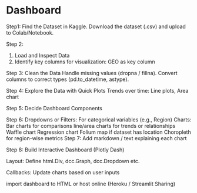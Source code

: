 #  Dashboard 
Step1:
Find the Dataset in Kaggle.
Download the dataset (.csv) and upload to Colab/Notebook. 

Step 2: 
1. Load and Inspect Data 
2. Identify key columns for visualization: GEO as key column

Step 3: Clean the Data 
Handle missing values (dropna / fillna).
Convert columns to correct types (pd.to_datetime, astype). 

Step 4: Explore the Data with Quick Plots
Trends over time: Line plots, Area chart 

Step 5: Decide Dashboard Components 

Step 6: Dropdowns or Filters: For categorical variables (e.g., Region) 
Charts:
Bar charts for comparisons 
line/area charts for trends or relationships
Waffle chart 
Regression chart
Folium map if dataset has location
Choropleth for region-wise metrics 
Step 7: Add markdown / text explaining each chart 

Step 8: Build Interactive Dashboard (Plotly Dash) 

Layout: Define html.Div, dcc.Graph, dcc.Dropdown etc. 

Callbacks: Update charts based on user inputs 

import dashboard to HTML or host online (Heroku / Streamlit Sharing) 

